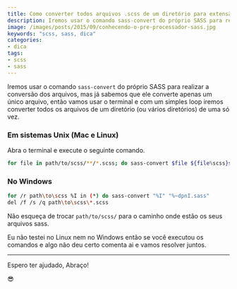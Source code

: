 ```yaml
---
title: Como converter todos arquivos .scss de um diretório para extensão .sass
description: Iremos usar o comando sass-convert do próprio SASS para realizar a conversão dos arquivos, mas já sabemos que ele converte apenas um único arquivo
image: /images/posts/2015/09/conhecendo-o-pre-processador-sass.jpg
keywords: "scss, sass, dica"
categories:
- dica
tags:
- scss
- sass
---
```


Iremos usar o comando `sass-convert` do próprio SASS para realizar a conversão dos arquivos, mas já sabemos que ele converte apenas um único arquivo, então vamos usar o terminal e com um simples loop iremos converter todos os arquivos de um diretório (ou vários diretórios) de uma só vez.

### Em sistemas Unix (Mac e Linux)

Abra o terminal e execute o seguinte comando.

```bash
for file in path/to/scss/**/*.scss; do sass-convert $file ${file%scss}sass && rm $file; done
```

### No Windows

```bash
for /r path\to\scss %I in (*) do sass-convert "%I" "%~dpnI.sass"
del /f /s /q path\to\scss\*.scss
```

Não esqueça de trocar `path/to/scss/` para o caminho onde estão os seus arquivos sass.

Eu não testei no Linux nem no Windows então se você executou os comandos e algo não deu certo comenta ai e vamos resolver juntos.

---

Espero ter ajudado, Abraço!

😎

